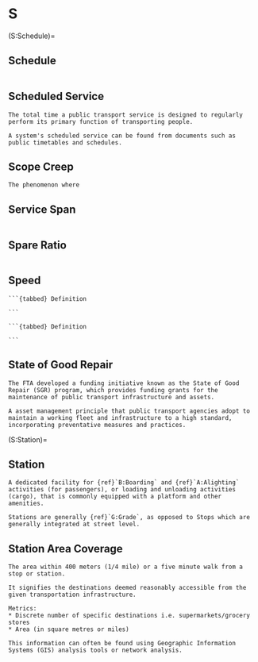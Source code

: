 # S

(S:Schedule)=
## Schedule
```{tabbed} Definition

```

## Scheduled Service
```{tabbed} Definition
The total time a public transport service is designed to regularly perform its primary function of transporting people.

A system's scheduled service can be found from documents such as public timetables and schedules.
```

## Scope Creep
```{tabbed} Definition
The phenomenon where
```

## Service Span
```{tabbed} Definition

```

## Spare Ratio
```{tabbed} Definition

```

## Speed
````{dropdown} Operating Speed
```{tabbed} Definition

```
````
````{dropdown} Maximum Technical Speed
```{tabbed} Definition

```
````
## State of Good Repair
```{sidebar} USA - Federal Transit Administration (FTA) Program
The FTA developed a funding initiative known as the State of Good Repair (SGR) program, which provides funding grants for the maintenance of public transport infrastructure and assets.

```
```{tabbed} Definition
A asset management principle that public transport agencies adopt to maintain a working fleet and infrastructure to a high standard, incorporating preventative measures and practices.

```

(S:Station)=
## Station
```{tabbed} Definition
A dedicated facility for {ref}`B:Boarding` and {ref}`A:Alighting` activities (for passengers), or loading and unloading activities (cargo), that is commonly equipped with a platform and other amenities.

Stations are generally {ref}`G:Grade`, as opposed to Stops which are generally integrated at street level.
```

## Station Area Coverage
```{tabbed} Definition
The area within 400 meters (1/4 mile) or a five minute walk from a stop or station.

It signifies the destinations deemed reasonably accessible from the given transportation infrastructure.
```
```{tabbed} Application
Metrics:
* Discrete number of specific destinations i.e. supermarkets/grocery stores
* Area (in square metres or miles)

This information can often be found using Geographic Information Systems (GIS) analysis tools or network analysis.
```
